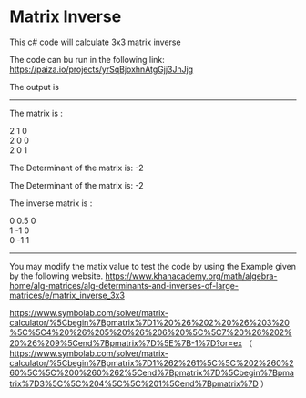 # Matrix Inverse

This c# code will calculate 3x3 matrix inverse

The code can bu run in the following link:
https://paiza.io/projects/yrSqBjoxhnAtgGjj3JnJjg

The output is

-------------------------------------------------
The matrix is :

2  1  0  
2  0  0  
2  0  1  

The Determinant of the matrix is: -2


The Determinant of the matrix is: -2

The inverse matrix is :

0  0.5  0  
1  -1  0  
0  -1  1  


------------------------------------------------


You may modify the matix value to test the code by using the Example given by the following website.
https://www.khanacademy.org/math/algebra-home/alg-matrices/alg-determinants-and-inverses-of-large-matrices/e/matrix_inverse_3x3


https://www.symbolab.com/solver/matrix-calculator/%5Cbegin%7Bpmatrix%7D1%20%26%202%20%26%203%20%5C%5C4%20%26%205%20%26%206%20%5C%5C7%20%26%202%20%26%209%5Cend%7Bpmatrix%7D%5E%7B-1%7D?or=ex
（
https://www.symbolab.com/solver/matrix-calculator/%5Cbegin%7Bpmatrix%7D1%262%261%5C%5C%202%260%260%5C%5C%200%260%262%5Cend%7Bpmatrix%7D%5Cbegin%7Bpmatrix%7D3%5C%5C%204%5C%5C%201%5Cend%7Bpmatrix%7D
）

